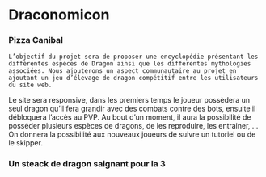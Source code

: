 # Draconomicon


### Pizza Canibal
	L’objectif du projet sera de proposer une encyclopédie présentant les différentes espèces de Dragon ainsi que les différentes mythologies associées. Nous ajouterons un aspect communautaire au projet en ajoutant un jeu d’élevage de dragon compétitif entre les utilisateurs du site web.
Le site sera responsive, dans les premiers temps le joueur possèdera un seul dragon qu’il fera grandir avec des combats contre des bots, ensuite il débloquera l’accès au PVP. Au bout d’un moment, il aura la possibilité de posséder plusieurs espèces de dragons, de les reproduire, les entrainer, … 
On donnera la possibilité aux nouveaux joueurs de suivre un tutoriel ou de le skipper.
### Un steack de dragon saignant pour la 3
